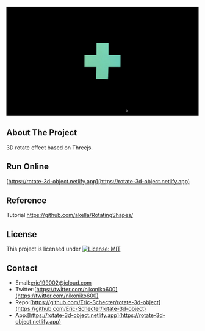 <p align="center">
  <img src="./screenshot/profile.gif">
</p>

## About The Project
3D rotate effect based on Threejs.  

## Run Online   
[https://rotate-3d-object.netlify.app](https://rotate-3d-object.netlify.app) 

## Reference
Tutorial https://github.com/akella/RotatingShapes/  

## License
This project is licensed under [![License: MIT](https://img.shields.io/badge/License-MIT-yellow.svg)](https://opensource.org/licenses/MIT)

## Contact
* Email:[eric199002@icloud.com](eric199002@icloud.com)
* Twitter:[https://twitter.com/nikoniko600](https://twitter.com/nikoniko600)
* Repo:[https://github.com/Eric-Schecter/rotate-3d-object](https://github.com/Eric-Schecter/rotate-3d-object)
* App:[https://rotate-3d-object.netlify.app](https://rotate-3d-object.netlify.app) 